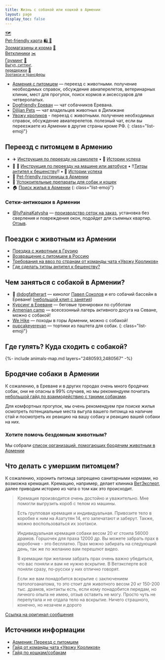 ```yaml
---
title: Жизнь с собакой или кошкой в Армении
layout: page
display_toc: false
---
```


<a class="btn btn-shortcut" href="/animals/map.html"><span>🗺</span><br> Pet-friendly карта</a>
<a class="btn btn-shortcut" href="/animals/shops.html"><span>🛍️ 🥫</span><br> Зоомагазины и корма</a>
<a class="btn btn-shortcut" href="/animals/vetclinics.html"><span>🏥</span><br> Ветклиники</a>
<a class="btn btn-shortcut" href="/animals/grooming.html"><span>✂️️</span><br> Груминг</a>
<a class="btn btn-shortcut" href="/animals/services.html"><span>🏨️</span><br> <small>Выгул, ситтинг,<br> передержки</small></a>
<a class="btn btn-shortcut" href="/animals/zootaxi.html"><span>🚖️</span><br> <small>Зоотакси и трансферы</small></a>

- <i class="fa-brands fa-telegram"></i> [Армения с питомцем](https://t.me/armenia_pets) — переезд с животными. получение необходимых справок, обсуждение авиаперелетов, ветеринарных клиник, мест для прогулок, поиск кормов и аксессуаров для четверолапых.
- <i class="fa-brands fa-telegram"></i> [Dogfriendly Ереван](https://t.me/dogfriendly_yerevan) — чат собачников Еревана.
- <i class="fa-brands fa-telegram"></i> [Dilijan Pets](https://t.me/dilijan_pets) — чат владельцев животных в Дилижане
- <i class="fa-brands fa-telegram"></i> [Увожу кроликов](https://t.me/takemyrabbits) - переезд с животными. получение необходимых справок, обсуждение авиаперелетов. полезный чат, если вы переезжаете из Армении в другие страны кроме РФ.
{: class="list-emoji"}

## Переезд с питомцем в Армению

- ✈️ [Инструкция по переезду на самолете](flight-to-armenia.md) &bull; 📝 [Истории успеха](flight-stories.md)
- 🚗 🚌 [Инструкция по переезду на машине или автобусе](ground-to-armenia.md) &bull; ‼️[Титры антител к бешенству](georgia-titers.md)‼️ &bull; 📝 [Истории успеха](ground-stories.md)
- 🏨 [Pet-friendly гостиницы в Армении](hotels.md)
- 💊 [Успокоительные препараты для собак и кошек](sedation.md)
- 🏠 [Поиск жилья в Армении](../life/rent-house.md)
{: class="list-emoji"}

### Сетки-антикошки в Армении

- [@IyPainaKatysha](https://t.me/IyPainaKatysha) — [производство сеток на заказ](https://t.me/armenia_pets/80826), установка без сверления и повреждения окон, подойдет для съемных квартир. [Отзыв](https://t.me/armenia_pets/86491).

## Поездки с животным из Армении

- [Поездка с животным в Грузию](to-georgia.md)
- [Возвращение с питомцем в Россию](return-to-russia.md)
- [Требования на ввоз по странам от команды чата «Увожу Кроликов»](https://rabbitsleavingrussia.wiki/w/Требования_стран_к_ввозу_животных)
- [Где сделать титры антител к бешенству?](rabies-titers.md#лаборатории-в-армении)

## Чем заняться с собакой в Армении?

- 🔗 [@dogfatherart](https://dogfatherart.notion.site/0f82ebcfa0c644da9e3cebff0aa32b6d) — кинолог [Павел Соколов](https://t.me/Pavelsok) и его собачий бассейн в Ереване! ([небольшой клип с занятия](https://www.youtube.com/watch?v=CSWQisSAhJg))
- <i class="fa-brands fa-telegram"></i> [Курсинг в Ереване](https://t.me/coursing_erevan) — беговые тренировки по субботам
- <i class="fa-brands fa-telegram"></i> [Armenian camp](https://t.me/armeniancamp) — всесезонный лагерь активного досуга на Севане, можно с собакой!
- <i class="fa-brands fa-telegram"></i> [We Hike](https://t.me/hikeam) — походы в горы Армении, можно с собакой!
- <i class="fa-brands fa-instagram"></i> [pupcakeyerevan](https://www.instagram.com/pupcakeyerevan/) — тортики из паштета для собак.
{: class="list-emoji"}

## Где гулять? Куда сходить с собакой?

{%- include animals-map.md layers="2480593,2480567" -%}

## Бродячие собаки в Армении

К сожалению, в Ереване и в других городах очень много бродячих собак, они не опасны в 99% случаев, но
мы рекомендуем почитать [небольшой гайд по взаимодействию с такими собаками](https://canis-shamanis.com/streetdogs).

Для комфортных прогулок, мы очень рекомендуем при поиске жилья осмотреть потенциальные места выгула вашего питомца
на наличие стай и посмотреть их реакцию на вашу собаку и реакцию вашей собаки на них.

### Хотите помочь бездомным животным?

Мы собрали [список организаций, помогающих бродячим животным в Армении](stray-help.md)

[//]: # (## Догхантеры и отравление! {#doghunters})
[//]: # (К сожалению, в ноябре появились первые случаи отравления собак догхантерами в Ереване. Прикладываем инструкцию, что)
[//]: # (делать в случае отравления.)
[//]: # (![Что делать при отправлении собаки?]&#40;/assets/animals/poisoning-help.png&#41;)

## Что делать с умершим питомцем?

К сожалению, хоронить питомца запрещено санитарными нормами, но возможна кремация. Кремацию, например, делает клиника
[ВетЭксперт](vetclinics.md), далее приводим историю из чата о том как это происходит.

> Кремация производится очень достойно и уважительно. Мне помогли выгрузить короб с телом из машины.
>
> Есть групповая кремация и индивидуальная. Привозите тело в коробке к ним на Азатутян 14, его запечатают и заберут. Также, можно воспользоваться их зоотакси.
> 
> Индивидуальная кремация собаки весом 20 кг стоила 56000 драмов. Горшочек для праха 12000 др. Вы можете забрать прах в коробочке - это бесплатно.
> Прах можно забирать на следующий день, так же по желанию вам перешлют видео.
> 
> В кремации при желании забрать прах очень важно убедиться, что вас поняли и вам не нужно вскрытие. В Ветэксперте всё поняли сразу, по-русски у них отлично говорят.
> 
> Если же вам понадобится вскрытие с заключением патологоанатома, то это стоит для животного весом 20 кг 150-200 тыс. драмов, контакты есть, если кому понадобится передам, но личного опыта не имею, отзыв оставить не могу. Просто чуть не перепутала и не отдала тело на вскрытие. Ничего страшного, конечно, но незачем и дорого

[Ссылка на оригинал сообщения](https://t.me/armenia_pets/82694)

## Источники информации

- [Армения: Переезд с питомцем](https://t.me/am_pets)
- [Гайд от команды чата «Увожу Кроликов»](https://rabbitsleavingrussia.wiki/)
- [Гайд по кошкам/собакам](https://bit.ly/3F8Gf4x)
